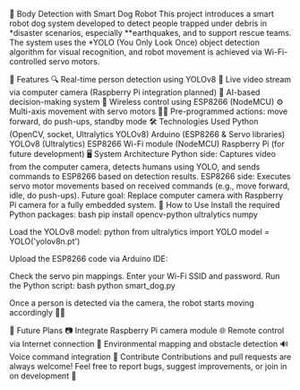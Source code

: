 🤖 Body Detection with Smart Dog Robot
This project introduces a smart robot dog system developed to detect people trapped under debris in *disaster scenarios, especially **earthquakes, and to support rescue teams. The system uses the *YOLO (You Only Look Once) object detection algorithm for visual recognition, and robot movement is achieved via Wi-Fi-controlled servo motors.

🚀 Features
🔍 Real-time person detection using YOLOv8
🎥 Live video stream via computer camera (Raspberry Pi integration planned)
🧠 AI-based decision-making system
📡 Wireless control using ESP8266 (NodeMCU)
⚙ Multi-axis movement with servo motors
🤸‍♂ Pre-programmed actions: move forward, do push-ups, standby mode
🛠 Technologies Used
Python (OpenCV, socket, Ultralytics YOLOv8)
Arduino (ESP8266 & Servo libraries)
YOLOv8 (Ultralytics)
ESP8266 Wi-Fi module (NodeMCU)
Raspberry Pi (for future development)
🖥 System Architecture
Python side: Captures video from the computer camera, detects humans using YOLO, and sends commands to ESP8266 based on detection results.
ESP8266 side: Executes servo motor movements based on received commands (e.g., move forward, idle, do push-ups).
Future goal: Replace computer camera with Raspberry Pi camera for a fully embedded system.
🔧 How to Use
Install the required Python packages: bash pip install opencv-python ultralytics numpy

Load the YOLOv8 model: python from ultralytics import YOLO model = YOLO('yolov8n.pt')

Upload the ESP8266 code via Arduino IDE:

Check the servo pin mappings.
Enter your Wi-Fi SSID and password.
Run the Python script: bash python smart_dog.py

Once a person is detected via the camera, the robot starts moving accordingly 🚶‍♂

📌 Future Plans
📷 Integrate Raspberry Pi camera module
🌐 Remote control via Internet connection
🧭 Environmental mapping and obstacle detection
🔊 Voice command integration
🤝 Contribute
Contributions and pull requests are always welcome! Feel free to report bugs, suggest improvements, or join in on development 🙌
